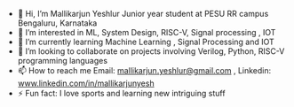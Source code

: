 - 👋 Hi, I’m Mallikarjun Yeshlur Junior year student at PESU RR campus Bengaluru, Karnataka 
- 👀 I’m interested in ML, System Design, RISC-V, Signal processing , IOT
- 🌱 I’m currently learning Machine Learning , Signal Processing and IOT
- 💞️ I’m looking to collaborate on projects involving Verilog, Python, RISC-V programming languages
- 📫 How to reach me Email: mallikarjun.yeshlur@gmail.com , Linkedin: www.linkedin.com/in/mallikarjunyesh 
- ⚡ Fun fact: I love sports and learning new intriguing stuff

<!---
Mallikyesh/Mallikyesh is a ✨ special ✨ repository because its `README.md` (this file) appears on your GitHub profile.
You can click the Preview link to take a look at your changes.
--->
